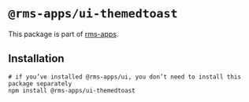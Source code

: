 # `@rms-apps/ui-themedtoast`

This package is part of [rms-apps](https://github.com/rms-apps/ui).

## Installation

``` shell
# if you’ve installed @rms-apps/ui, you don’t need to install this package separately
npm install @rms-apps/ui-themedtoast
```
